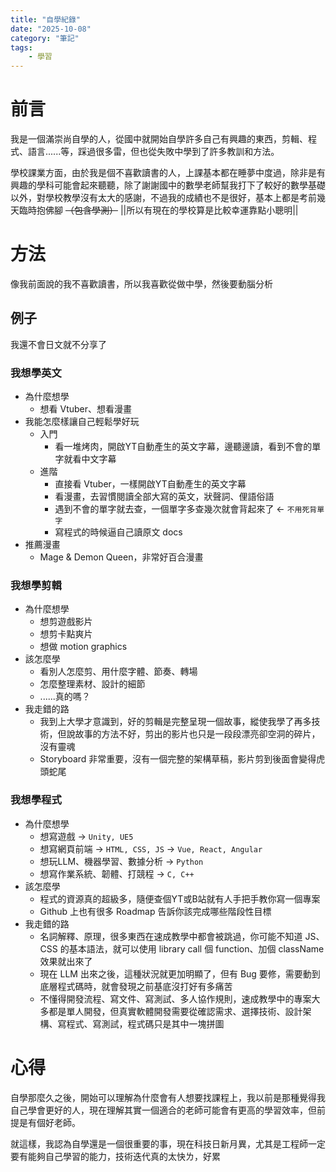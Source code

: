 ```yaml
---
title: "自學紀錄"
date: "2025-10-08"
category: "筆記"
tags: 
    - 學習
---
```


# 前言
我是一個滿崇尚自學的人，從國中就開始自學許多自己有興趣的東西，剪輯、程式、語言......等，踩過很多雷，但也從失敗中學到了許多教訓和方法。

學校課業方面，由於我是個不喜歡讀書的人，上課基本都在睡夢中度過，除非是有興趣的學科可能會起來聽聽，除了謝謝國中的數學老師幫我打下了較好的數學基礎以外，對學校教學沒有太大的感謝，不過我的成績也不是很好，基本上都是考前幾天臨時抱佛腳 ~~（包含學測）~~
||所以有現在的學校算是比較幸運靠點小聰明||  

# 方法
像我前面說的我不喜歡讀書，所以我喜歡從做中學，然後要動腦分析

## 例子
我還不會日文就不分享了
### 我想學英文
* 為什麼想學
  * 想看 Vtuber、想看漫畫
* 我能怎麼樣讓自己輕鬆學好玩
  * 入門
    * 看一堆烤肉，開啟YT自動產生的英文字幕，邊聽邊讀，看到不會的單字就看中文字幕
  * 進階
    * 直接看 Vtuber，一樣開啟YT自動產生的英文字幕
    * 看漫畫，去習慣閱讀全部大寫的英文，狀聲詞、俚語俗語
    * 遇到不會的單字就去查，一個單字多查幾次就會背起來了 ← `不用死背單字`
    * 寫程式的時候逼自己讀原文 docs
* 推薦漫畫
  * Mage & Demon Queen，非常好百合漫畫

### 我想學剪輯
* 為什麼想學
  * 想剪遊戲影片
  * 想剪卡點爽片
  * 想做 motion graphics
* 該怎麼學
  * 看別人怎麼剪、用什麼字體、節奏、轉場
  * 怎麼整理素材、設計的細節
  * ......真的嗎？
* 我走錯的路
  * 我到上大學才意識到，好的剪輯是完整呈現一個故事，縱使我學了再多技術，但說故事的方法不好，剪出的影片也只是一段段漂亮卻空洞的碎片，沒有靈魂
  * Storyboard 非常重要，沒有一個完整的架構草稿，影片剪到後面會變得虎頭蛇尾

### 我想學程式
* 為什麼想學
  * 想寫遊戲 → `Unity, UE5`
  * 想寫網頁前端 → `HTML, CSS, JS` → `Vue, React, Angular`
  * 想玩LLM、機器學習、數據分析 → `Python`
  * 想寫作業系統、韌體、打競程 → `C, C++`
* 該怎麼學
  * 程式的資源真的超級多，隨便查個YT或B站就有人手把手教你寫一個專案
  * Github 上也有很多 Roadmap 告訴你該完成哪些階段性目標
* 我走錯的路
  * 名詞解釋、原理，很多東西在速成教學中都會被跳過，你可能不知道 JS、CSS 的基本語法，就可以使用 library call 個 function、加個 className 效果就出來了
  * 現在 LLM 出來之後，這種狀況就更加明顯了，但有 Bug 要修，需要動到底層程式碼時，就會發現之前基底沒打好有多痛苦
  * 不懂得開發流程、寫文件、寫測試、多人協作規則，速成教學中的專案大多都是單人開發，但真實軟體開發需要從確認需求、選擇技術、設計架構、寫程式、寫測試，程式碼只是其中一塊拼圖

# 心得

自學那麼久之後，開始可以理解為什麼會有人想要找課程上，我以前是那種覺得我自己學會更好的人，現在理解其實一個適合的老師可能會有更高的學習效率，但前提是有個好老師。

就這樣，我認為自學還是一個很重要的事，現在科技日新月異，尤其是工程師一定要有能夠自己學習的能力，技術迭代真的太快ㄌ，好累